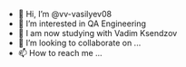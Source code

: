 - 👋 Hi, I’m @vv-vasilyev08
- 👀 I’m interested in QA Engineering
- 🌱 I am now studying with Vadim Ksendzov
- 💞️ I’m looking to collaborate on ...
- 📫 How to reach me ...

<!---
vv-vasilyev08/vv-vasilyev08 is a ✨ special ✨ repository because its `README.md` (this file) appears on your GitHub profile.
You can click the Preview link to take a look at your changes.
--->
